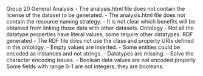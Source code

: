 Group 20
    General
    Analysis
        - The analysis.html file does not contain the license of the dataset to be generated.
        - The analysis.html file does not contain the resource naming strategy.
        - It is not clear which benefits will be obtained from linking those data with other datasets.
    Ontology
        - Not all the datatype properties have literal values, some require other datatypes.
    RDF generated
        - The RDF file does not use the class and property URIs defined in the ontology.
        - Empty values are inserted.
        - Some entities could be encoded as instances and not strings.
        - Datatypes are missing.
        - Solve the character encoding issues.
        - Boolean data values are not encoded properly. Some fields with range 0-1 are not integers, they are booleans.
